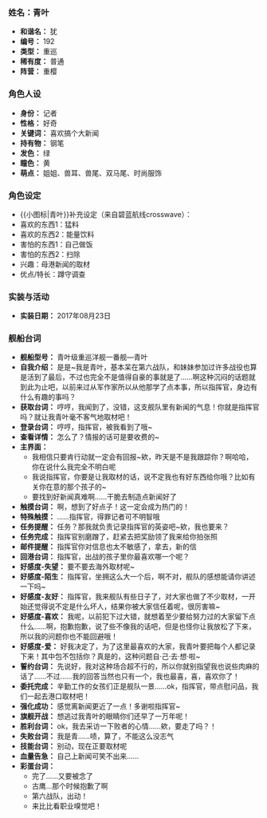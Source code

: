 ### 姓名：青叶
* **和谐名：** 犹
* **编号：** 192
* **类型：** 重巡
* **稀有度：** 普通
* **阵营：** 重樱


### 角色人设
* **身份：** 记者
* **性格：** 好奇
* **关键词：** 喜欢搞个大新闻
* **持有物：** 钢笔
* **发色：** 绿
* **瞳色：** 黄
* **萌点：** 姐姐、兽耳、兽尾、双马尾、时尚服饰


### 角色设定
* {{小图标|青叶}}补充设定（来自碧蓝航线crosswave）：
* 喜欢的东西1：猛料
* 喜欢的东西2：能量饮料
* 害怕的东西1：自己做饭
* 害怕的东西2：扫除
* 兴趣：母港新闻的取材
* 优点/特长：蹲守调查


### 实装与活动
* **实装日期：** 2017年08月23日


### 舰船台词
* **舰船型号：** 青叶级重巡洋舰一番舰—青叶
* **自我介绍：** 是是~我是青叶，基本呆在第六战队，和妹妹参加过许多战役也算是活到了最后，不过也完全不是值得自豪的事就是了……啊这种沉闷的话题就到此为止吧，以前来过从军作家所以从他那学了点本事，所以指挥官，身边有什么有趣的事吗？
* **获取台词：** 哼哼，我闻到了，没错，这支舰队里有新闻的气息！你就是指挥官吗？就让我青叶毫不客气地取材吧！
* **登录台词：** 哼哼，指挥官，被我看到了哦~
* **查看详情：** 怎么了？情报的话可是要收费的~
* **主界面：**
  * 我相信只要肯行动就一定会有回报~欸，昨天是不是我跟踪你？啊哈哈，你在说什么我完全不明白呢
  * 我说指挥官，你要是让我取材的话，说不定我也有好东西给你哦？比如有关你在意的那个孩子的~
  * 要找到好新闻真难啊……干脆去制造点新闻好了
* **触摸台词：** 啊，想到了好点子！这一定会成为热门的！
* **特殊触摸：** ……指挥官，得罪记者可不明智哦
* **任务提醒：** 任务？那我就负责记录指挥官的英姿吧~欸，我也要来？
* **任务完成：** 指挥官别磨蹭了，赶紧去把奖励领了我来给你拍张照
* **邮件提醒：** 指挥官你对信息也太不敏感了，拿去，新的信
* **回港台词：** 指挥官，出战的孩子里你最喜欢哪一个呢？
* **好感度-失望：** 要不要去海外取材呢~
* **好感度-陌生：** 指挥官，坐拥这么大一个后，啊不对，舰队的感想能请你讲述一下吗~
* **好感度-友好：** 指挥官，我来舰队有些日子了，对大家也做了不少取材，一开始还觉得说不定是什么坏人，结果你被大家信任着呢，很厉害嘛~
* **好感度-喜欢：** 我呢，以前犯下过大错，就想着至少要给努力过的大家留下点什么……啊，抱歉抱歉，说了些不像我的话吧，但是也怪你让我放松了下来，所以我的问题你也不能回避哦！
* **好感度-爱：** 好我决定了，为了这里最喜欢的大家，我青叶要把每个人都记录下来！其中包不包括你？真是的，这种问题自·己·去·想·啦~
* **誓约台词：** 先说好，我对这种场合超不行的，所以你就别指望我也说些肉麻的话了……不过……我的回答当然也只有一个，我也最喜，喜，喜欢你了！
* **委托完成：** 辛勤工作的女孩们正是舰队一景……ok，指挥官，带点慰问品，我们一起去港口取材吧！
* **强化成功：** 感觉离新闻更近了一点！多谢啦指挥官~
* **旗舰开战：** 想逃过我青叶的眼睛你们还早了一万年呢！
* **胜利台词：** ok，我去采访一下败者的心情……欸，要走了吗？！
* **失败台词：** 我是青……啧，算了，不能这么没志气
* **技能台词：** 别动，现在正要取材呢
* **血量告急：** 自己上新闻可笑不出来……
* **彩蛋台词：**
  * 完了……又要被念了
  * 古鹰…那个时候抱歉了啊
  * 第六战队，出动！
  * 来比比看职业嗅觉吧！

